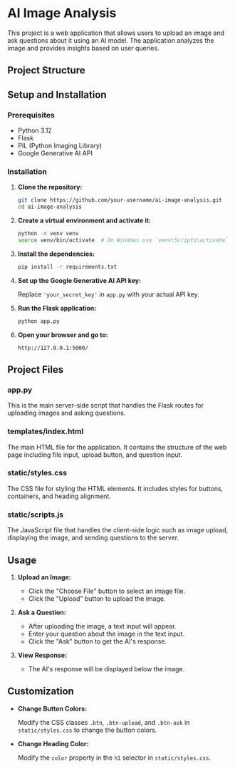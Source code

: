 # AI Image Analysis

This project is a web application that allows users to upload an image and ask questions about it using an AI model. The application analyzes the image and provides insights based on user queries.

## Project Structure




## Setup and Installation

### Prerequisites

- Python 3.12
- Flask
- PIL (Python Imaging Library)
- Google Generative AI API

### Installation

1. **Clone the repository:**

    ```sh
    git clone https://github.com/your-username/ai-image-analysis.git
    cd ai-image-analysis
    ```

2. **Create a virtual environment and activate it:**

    ```sh
    python -m venv venv
    source venv/bin/activate  # On Windows use `venv\Scripts\activate`
    ```

3. **Install the dependencies:**

    ```sh
    pip install -r requirements.txt
    ```

4. **Set up the Google Generative AI API key:**

    Replace `'your_secret_key'` in `app.py` with your actual API key.

5. **Run the Flask application:**

    ```sh
    python app.py
    ```

6. **Open your browser and go to:**

    ```
    http://127.0.0.1:5000/
    ```

## Project Files

### app.py

This is the main server-side script that handles the Flask routes for uploading images and asking questions.

### templates/index.html

The main HTML file for the application. It contains the structure of the web page including file input, upload button, and question input.

### static/styles.css

The CSS file for styling the HTML elements. It includes styles for buttons, containers, and heading alignment.

### static/scripts.js

The JavaScript file that handles the client-side logic such as image upload, displaying the image, and sending questions to the server.

## Usage

1. **Upload an Image:**

    - Click the "Choose File" button to select an image file.
    - Click the "Upload" button to upload the image.

2. **Ask a Question:**

    - After uploading the image, a text input will appear.
    - Enter your question about the image in the text input.
    - Click the "Ask" button to get the AI's response.

3. **View Response:**

    - The AI's response will be displayed below the image.

## Customization

- **Change Button Colors:**
  
  Modify the CSS classes `.btn`, `.btn-upload`, and `.btn-ask` in `static/styles.css` to change the button colors.

- **Change Heading Color:**
  
  Modify the `color` property in the `h1` selector in `static/styles.css`.


